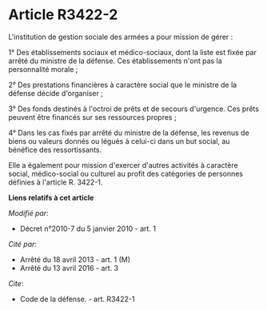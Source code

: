 # Article R3422-2

L'institution de gestion sociale des armées a pour mission de gérer : 

1° Des établissements sociaux et médico-sociaux, dont la liste est fixée par arrêté du ministre de la défense. Ces
établissements n'ont pas la personnalité morale ; 

2° Des prestations financières à caractère social que le ministre de la défense décide d'organiser ; 

3° Des fonds destinés à l'octroi de prêts et de secours d'urgence. Ces prêts peuvent être financés sur ses ressources
propres ; 

4° Dans les cas fixés par arrêté du ministre de la défense, les revenus de biens ou valeurs donnés ou légués à celui-ci dans
un but social, au bénéfice des ressortissants. 

Elle a également pour mission d'exercer d'autres activités à caractère social, médico-social ou culturel au profit des
catégories de personnes définies à l'article R. 3422-1.

**Liens relatifs à cet article**

_Modifié par_:

  - Décret n°2010-7 du 5 janvier 2010 - art. 1

_Cité par_:

  - Arrêté du 18 avril 2013 - art. 1 (M)
  - Arrêté du 13 avril 2016 - art. 3

_Cite_:

  - Code de la défense. - art. R3422-1
